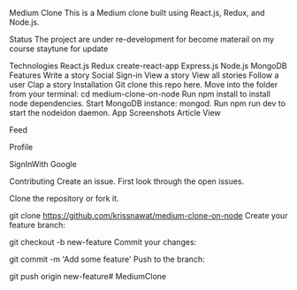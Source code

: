 Medium Clone
This is a Medium clone built using React.js, Redux, and Node.js.

Status
The project are under re-development for become materail on my course staytune for update

Technologies
React.js
Redux
create-react-app
Express.js
Node.js
MongoDB
Features
Write a story
Social Sign-in
View a story
View all stories
Follow a user
Clap a story
Installation
Git clone this repo here.
Move into the folder from your terminal:
    cd medium-clone-on-node
Run npm install to install node dependencies.
Start MongoDB instance: mongod.
Run npm run dev to start the nodeidon daemon.
App Screenshots
Article View


Feed


Profile


SignInWith Google


Contributing
Create an issue. First look through the open issues.

Clone the repository or fork it.

  git clone https://github.com/krissnawat/medium-clone-on-node
Create your feature branch:

  git checkout -b new-feature
Commit your changes:

  git commit -m 'Add some feature'
Push to the branch:

  git push origin new-feature# MediumClone
